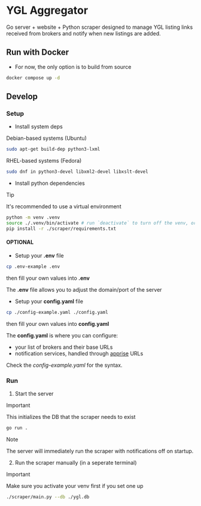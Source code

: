 # YGL Aggregator

Go server + website + Python scraper designed to manage YGL listing links received from brokers and notify when new listings are added.

## Run with Docker

- For now, the only option is to build from source
```sh
docker compose up -d
```

## Develop

### Setup

- Install system deps

Debian-based systems (Ubuntu)
```sh
sudo apt-get build-dep python3-lxml
```
RHEL-based systems (Fedora)
```sh
sudo dnf in python3-devel libxml2-devel libxslt-devel
```

- Install python dependencies

> [!TIP]
> It's recommended to use a virtual environment

```sh
python -m venv .venv
source ./.venv/bin/activate # run `deactivate` to turn off the venv, or just `exit` the terminal
pip install -r ./scraper/requirements.txt
```

#### OPTIONAL

- Setup your **.env** file

```sh
cp .env-example .env
```
then fill your own values into **.env**

The **.env** file allows you to adjust the domain/port of the server

- Setup your **config.yaml** file

```sh
cp ./config-example.yaml ./config.yaml
```
then fill your own values into **config.yaml**

The **config.yaml** is where you can configure: 
- your list of brokers and their base URLs
- notification services, handled through [apprise](https://github.com/caronc/apprise) URLs

Check the *config-example.yaml* for the syntax.

### Run

1. Start the server

> [!IMPORTANT]
> This initializes the DB that the scraper needs to exist

```sh
go run .
```

> [!NOTE]
> The server will immediately run the scraper with notifications off on startup.

2. Run the scraper manually (in a seperate terminal)

> [!IMPORTANT]
> Make sure you activate your venv first if you set one up

```sh
./scraper/main.py --db ./ygl.db
```


